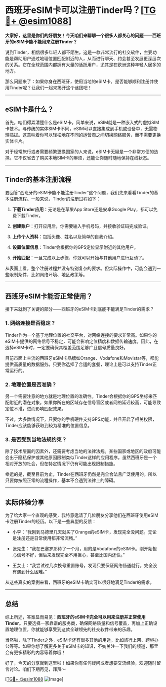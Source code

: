 # 西班牙eSIM卡可以注册Tinder吗？[[TG💪+ @esim1088](https://t.me/s/esim1088)]

**大家好，这里是你们的好朋友！今天咱们来聊聊一个很多人都关心的问题——西班牙的eSIM卡能不能用来注册Tinder？**

说到Tinder，相信很多年轻人都不陌生。这是一款非常流行的社交软件，主要功能是帮助用户通过地理位置匹配附近的人，从而进行聊天、约会甚至发展更深层次的关系。它在全球范围内都拥有大量的活跃用户，尤其是在欧洲这种年轻人居多的地方。

那么问题来了：如果你身在西班牙，使用当地的eSIM卡，是否能够顺利注册并使用Tinder呢？让我们一起来揭开这个谜团吧！

---

## eSIM卡是什么？

首先，咱们得弄清楚什么是eSIM卡。简单来说，eSIM就是一种嵌入式的虚拟SIM卡技术。与传统的实体SIM卡不同，eSIM可以直接集成到手机或设备中，无需物理插拔。这意味着你可以轻松地在不同的运营商之间切换网络服务，而不需要更换实体卡片。

对于经常旅行或者需要频繁更换国家的人来说，eSIM卡无疑是一个非常方便的选择。它不仅省去了购买本地SIM卡的麻烦，还能让你随时随地保持在线状态。

---

## Tinder的基本注册流程

要回答“西班牙的eSIM卡能不能注册Tinder”这个问题，我们先来看看Tinder的基本注册流程。一般来说，Tinder的注册过程如下：

1. **下载Tinder应用**：无论是在苹果App Store还是安卓Google Play，都可以免费下载Tinder。
   
2. **创建账户**：打开应用后，你需要输入手机号码，并接收验证码完成验证。

3. **上传个人资料**：包括头像、姓名以及简单的自我介绍。

4. **设置位置信息**：Tinder会根据你的GPS定位显示附近的其他用户。

5. **开始匹配**：一旦完成以上步骤，你就可以开始与其他用户进行互动了。

从表面上看，整个注册过程并没有特别复杂的要求。但实际操作中，可能会遇到一些限制条件，比如网络环境、地区政策等。

---

## 西班牙eSIM卡能否正常使用？

接下来就到了关键的部分——西班牙的eSIM卡到底能不能满足Tinder的需求？

### 1. 网络连接是否稳定？

Tinder作为一个基于地理位置的社交平台，对网络连接的要求非常高。如果你的eSIM卡提供的网络信号不稳定，可能会影响定位精度和数据传输速度。因此，在选择eSIM卡时，一定要确保其覆盖范围足够广且信号质量良好。

目前市面上主流的西班牙eSIM卡品牌如Orange、Vodafone和Movistar等，都能提供高质量的数据服务。只要你选择了合适的套餐，理论上是可以支持Tinder正常运行的。

### 2. 地理位置是否准确？

另一个需要注意的地方就是地理位置的准确性。Tinder会根据你的GPS坐标来匹配附近的潜在对象。如果你所在的区域存在信号盲区或者网络延迟较高，可能导致定位不准，进而影响匹配效果。

不过，大多数情况下，只要你的手机硬件支持GPS功能，并且开启了相关权限，Tinder应该能够获取到较为精准的位置信息。

### 3. 是否受到当地法规约束？

除了技术层面的因素外，还需要考虑当地的法律法规。某些国家或地区的政府可能会出于隐私保护或其他原因限制类似Tinder这样的应用程序。虽然西班牙是一个相对开放的社会，但在特定情况下仍有可能出现限制措施。

幸运的是，截至目前为止，Tinder在西班牙仍然是完全合法且广泛使用的。所以只要你按照正常的流程操作，基本不会遇到法律上的障碍。

---

## 实际体验分享

为了给大家一个直观的感受，我特意邀请了几位朋友分享他们在西班牙使用eSIM卡注册Tinder的经历。以下是一些典型的反馈：

- 小李：“我刚到马德里几天就买了Orange的eSIM卡，发现完全没问题。无论是注册还是日常使用都非常流畅。”
  
- 张先生：“我在巴塞罗那待了一个月，用的是Vodafone的eSIM卡。刚开始担心信号不好，但后来发现完全不用担心，甚至比国内还快。”

- 王女士：“我尝试过几次换号重置账号，发现只要保证网络畅通就行，完全没有遇到什么困难。”

从这些真实的案例来看，西班牙的eSIM卡确实可以很好地满足Tinder的需求。

---

## 总结

综上所述，答案显而易见：**西班牙的eSIM卡完全可以用来注册并正常使用Tinder**。只要选择一家靠谱的服务商，确保网络质量和信号覆盖，再加上正确设置地理位置，你就能够享受到这款全球领先的社交软件带来的乐趣。

当然啦，除了Tinder之外，eSIM卡还有很多其他的用途，比如旅行上网、跨境办公等等。如果你想了解更多关于eSIM卡的知识，不妨关注一下我们的频道，那里会有更多精彩的内容等着你哦！

好了，今天的分享就到这里啦！如果你有任何疑问或者想要交流经验，欢迎随时留言讨论。咱们下期再见，拜拜～

[[TG💪+ @esim1088](https://t.me/s/esim1088) ![Image](https://i.postimg.cc/4NQfJmqS/Snipaste-2025-05-13-00-14-12.png)]